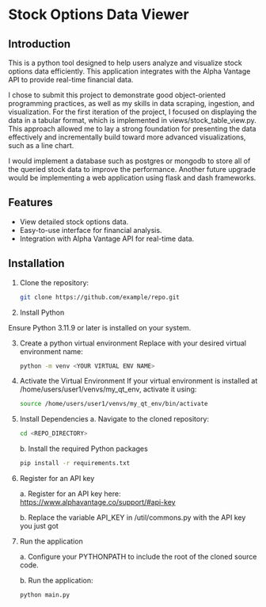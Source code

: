 # Stock Options Data Viewer

## Introduction
This is a python tool designed to help users analyze and visualize stock options data efficiently. This application integrates with the Alpha Vantage API to provide real-time financial data.

I chose to submit this project to demonstrate good object-oriented programming practices, as well as my skills in data scraping, ingestion, and visualization. For the first iteration of the project, I focused on displaying the data in a tabular format, which is implemented in views/stock_table_view.py. This approach allowed me to lay a strong foundation for presenting the data effectively and incrementally build toward more advanced visualizations, such as a line chart.

I would implement a database such as postgres or mongodb to store all of the queried stock data to improve the performance. Another future upgrade would be implementing a web application using flask and dash frameworks.



## Features
- View detailed stock options data.
- Easy-to-use interface for financial analysis.
- Integration with Alpha Vantage API for real-time data.

## Installation
1. Clone the repository:
   ```bash
   git clone https://github.com/example/repo.git
   ```

2. Install Python

Ensure Python 3.11.9 or later is installed on your system.

3. Create a python virtual environment
Replace <YOUR VIRTUAL ENV NAME> with your desired virtual environment name:
    ```bash
    python -m venv <YOUR VIRTUAL ENV NAME>
    ```
   
4. Activate the Virtual Environment
If your virtual environment is installed at /home/users/user1/venvs/my_qt_env, activate it using:

    ```bash
    source /home/users/user1/venvs/my_qt_env/bin/activate
    ```

5. Install Dependencies
    a. Navigate to the cloned repository:
    ```bash
    cd <REPO_DIRECTORY>
    ```
   
    b. Install the required Python packages
    ```bash
    pip install -r requirements.txt
    ```

6. Register for an API key

    a. Register for an API key here: https://www.alphavantage.co/support/#api-key

    b. Replace the variable API_KEY in /util/commons.py with the API key you just got

7. Run the application

    a. Configure your PYTHONPATH to include the root of the cloned source code.

    b. Run the application:
    ```bash
    python main.py
    ```